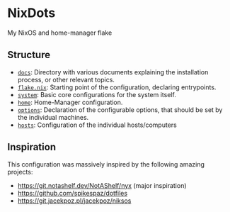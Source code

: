 # NixDots

My NixOS and home-manager flake

## Structure

- [`docs`](./docs): Directory with various documents explaining the installation process, or other relevant topics.
- [`flake.nix`](./flake.nix): Starting point of the configuration, declaring entrypoints.
- [`system`](./system/): Basic core configurations for the system itself.
- [`home`](./home): Home-Manager configuration.
- [`options`](./options/): Declaration of the configurable options, that should be set by the individual machines.
- [`hosts`](./hosts): Configuration of the individual hosts/computers

## Inspiration

This configuration was massively inspired by the following amazing projects:

- <https://git.notashelf.dev/NotAShelf/nyx> (major inspiration)
- <https://github.com/spikespaz/dotfiles>
- <https://git.jacekpoz.pl/jacekpoz/niksos>
